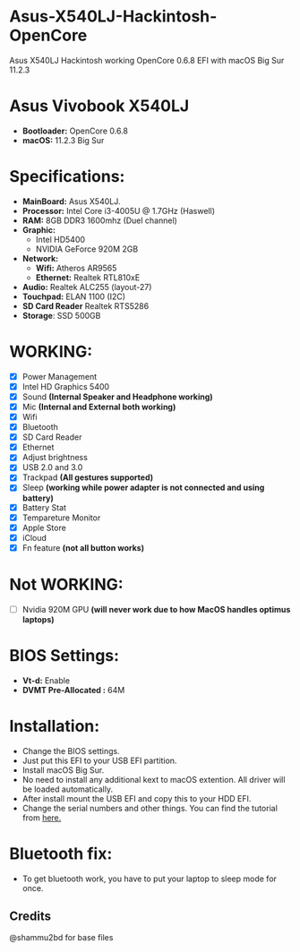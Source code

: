 # Asus-X540LJ-Hackintosh-OpenCore
Asus X540LJ Hackintosh working OpenCore 0.6.8 EFI with macOS Big Sur 11.2.3

# Asus Vivobook X540LJ
- **Bootloader:** OpenCore 0.6.8
- **macOS:** 11.2.3 Big Sur

# Specifications:

- **MainBoard:** Asus X540LJ.
- **Processor:** Intel Core i3-4005U @ 1.7GHz (Haswell)
- **RAM:** 8GB DDR3 1600mhz (Duel channel)
- **Graphic:** 
  + Intel HD5400
  + NVIDIA GeForce 920M 2GB
- **Network:**
  + **Wifi:** Atheros AR9565
  + **Ethernet:** Realtek RTL810xE
- **Audio:** Realtek ALC255 (layout-27)
- **Touchpad:** ELAN 1100 (I2C)
- **SD Card Reader** Realtek RTS5286
- **Storage**: SSD 500GB

# WORKING:
- [x] Power Management
- [x] Intel HD Graphics 5400
- [x] Sound **(Internal Speaker and Headphone working)**
- [x] Mic **(Internal and External both working)**
- [x] Wifi
- [x] Bluetooth
- [x] SD Card Reader
- [x] Ethernet
- [x] Adjust brightness 
- [x] USB 2.0 and 3.0
- [x] Trackpad **(All gestures supported)**
- [x] Sleep  **(working while power adapter is not connected and using battery)**
- [x] Battery Stat 
- [x] Tempareture Monitor 
- [x] Apple Store 
- [x] iCloud 
- [x] Fn feature    **(not all button works)**

# Not WORKING:
- [ ] Nvidia 920M GPU   **(will never work due to how MacOS handles optimus laptops)**


# BIOS Settings:
- **Vt-d:** Enable
- **DVMT Pre-Allocated :** 64M

# Installation:
- Change the BIOS settings.
- Just put this EFI to your USB EFI partition.
- Install macOS Big Sur.
- No need to install any additional kext to macOS extention. All driver will be loaded automatically.
- After install mount the USB EFI and copy this to your HDD EFI.
- Change the serial numbers and other things. You can find the tutorial from [here.](https://dortania.github.io/OpenCore-Install-Guide/config-laptop.plist/broadwell.html#platforminfo)

# Bluetooth fix:
- To get bluetooth work, you have to put your laptop to sleep mode for once.


## Credits
@shammu2bd for base files
